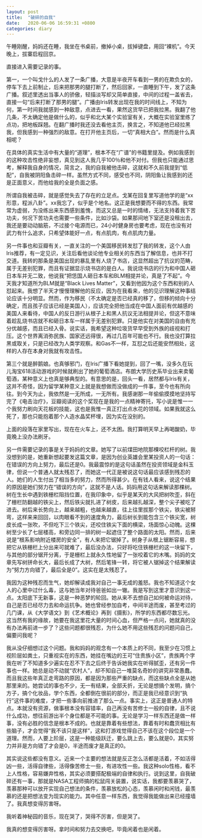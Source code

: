 ```yaml
---
layout: post
title:  "破碎的自我"
date:   2020-06-06 16:59:31 +0800
categories: diary
---
```


午睡刚醒，妈妈还在睡，我坐在书桌前，撤掉小桌，拔掉键盘，用回“裸机”。今天晚上，拔寨启程回京。

直接进入需要记录的事。

第一，一个叫戈什么的人发了一条广播，大意是半夜开车看到一男的在欺负女的，停车下去上前制止，后来把那男的腿打断了，然后回家，一直睡到下午，发了这条广播。叙述里透出当事人的骄傲，轻描淡写却又简单直接，中间的过程一盖省去，直接一句“后来打断了那男的腿”。广播由Iris转发出现在我的时间线上，不知为何，第一时间我就感到一种敌意，点进去一看，果然这货早已把我拉黑。我翻了他几条，不太确定他是做什么的，似乎和北大某个实验室有关，大概在实验室里练了点功，把地板踩翘。在翻广播时我还没去看他主页，换言之，不知道他已经拉黑我，但我感到一种强烈的敌意。在打开他主页后，一切“真相大白”。然而是什么真相呢？

在具体的真实生活中有大量的“道理”，根本不在“广谱”的书籍里提及。例如我感到的这种攻击性绝非妄想，真见到这人我几乎100％和他不对付。但我也只能通过思考，解释我自身的情况，简言之，我的自我被他击碎，这就和不久前我提到“低配”，自我被阴阳鱼击碎一样。虽然方式不同，感受也不同，阴阳鱼让我感到的还是正面意义，而他给我的全是负面之感。

所谓自我被击碎，就是感觉失去了存在的立足点。戈某在回复里写道他学的是“xx形意，程派八卦”。xx我忘了，似乎是个地名。这正是我想要而不得的东西。我常常为虚弱，为没练出来东西感到羞愧，而这又总是一时的情绪，无法支持着我下苦功夫，何况下苦功夫也需要一些条件，比如沙袋。如果那间地下室还是没租出去，我还是要动动脑筋，不过接个电源而已，24小时健身房也要考虑，现在也没有对武力有什么追求，只希望体能好一点，有点肌肉，有点肌肉力量。

另一件事也和豆瓣有关，一直关注的一个美国移民转发怼了我的转发，这个人由Iris推荐，有一定见识，关注后看他谈论他专业相关的东西当了解信息，也并不打交道。我转的那条是美国出现的暴乱里有人烧了书店，这显然超出了抗议的范畴，属于无差别犯罪，而且有证据显示烧书店的是白人。我说烧书店的行为和中国人砸日本车并无二致，他说我“把恁国人砸日本车和BLM相提并论，真是了不起”。今天我才知道所为BLM就是“Black Lives Matter”，又看到他因为这个东西和别的人怼起来。我想了半天才慢慢理解他的反应，因为在我看来，他的见识理解这种事结论应该十分明显。然而，作为移民（不太确定是否已经真的移了，但移的倾向十分确定，而且孩子应该已经是美国人），应该完全把他当成在中国人面前有优越感的美国人来看待，中国人的反日游行从根子上和黑人抗议无法相提并论，但这不意味着趁乱烧书店就不和砸日本车一样属于无差别犯罪。只是他实在对美国的自由有充分优越感，而且已经入骨。说实话，我希望这种垃圾货早早受到外族的歧视和打压。这个世界离消弥民族、国家还远得很，再过几百年可能也不行。我也没打算拉黑或取关，只是已经改为人类学观察。和Gas不一样，互怼之后还能安然相处，这样的人存在本身对我就有攻击性。

第三个就是醉鹅娘。也真够邪门，在Iris广播下看她提到，回了一嘴，没多久在玩儿淘宝618活动游戏的时候就刷出了她的葡萄酒店。布朗大学历史系毕业出来卖葡萄酒，某种意义上也真是够典型的。有意思的是，回头一看，居然都与Iris有关，这并不奇怪，因为留学某种意义上就是我想做而没做成的一件事，至今也有所向往。到今天为止，我依然是一无所成，一无所有。我感谢那一年偷偷摸摸地坚持写完了《电击治疗》，豆瓣阅读的这个奖现在是我的一点精神寄托，写小说是惟一一个我努力刷向天花板的技能，这也是我惟一真正打出点水花的领域。如果我就这么死了，那也只能抱着那个人造水晶奖杯埋，因为实在没别的。

上面的段落在家里写出，现在在火车上，还不太困。我打算明天早上再喝酸奶，毕竟晚上没办法刷牙。

另一件需要记录的事是关于妈妈的文章。她写了以前煤田地院那棵咬栏杆的树。我没想到的是，她重新想起要发这篇文章，是因为创业英雄会里某投资人的一句话：在错误的方向上努力，最后还是0。我最震惊的是这句话虽然在投资领域是金科玉律，但说一个普通人就太残忍了，而她这一代正是被说这句话最应该感到残忍的人。她们的人生付出了相当多的努力，然而所得甚少。在有钱人看来，说这个结果的原因是她们努力在“错误的方向”，这就不是人话。妈妈用这句话来解读那棵树。树在生长中遇到铁栅栏阻挡位置，在我印象中，似乎是某天的大风把树吹歪，斜在了栅栏防翻越的铁尖上，然后铁尖就扎进了树皮，后来越扎越深，整个尖子被吃了进去。树后来长势向上，越来越粗，也越来越直，往上往里拔那个铁尖，铁尖被掰弯，这样来来回回，以肉眼看不到的速度角力，最后树长到能包含三个铁尖宽，树皮长成一张吹，不但吃下三个铁尖，还咬住铁尖下面的横梁，场面惊心动魄。这棵树至少长了七层楼高，和旁边同一排的树一起遮住了整个路面的太阳。然而，后来说是“根系影响附近楼房的安全”，有人来把它锯掉了。树身子从根上锯断容易，想把它从铁栅栏上分出来可就难了，最后没办法，只好将吃住铁栅栏的这一块留下，与其他的部分锯开分离，于是栅栏上就永久性地留了一张咬着它的木嘴。妈妈的文章先写树拼命长大，最后长成了大树，然后笔锋一转，将它被人锯掉这个结果解读为“努力方向错了，最后全是0”。这实在是太残忍了。

我因为这种残忍而生气，她却解读成我对自己一事无成的羞怒。我也不知道这个女人的心里中过什么毒，这与她当年对待爸爸如出一辙。我是写到这里才意识到这一点。太阳底下无新事，这是一种恶梦的轮回。她从来不去想自己如何被命运对待，自己是否已经尽力去和命运抗争。她也曾经参加自考，中间半途而废，甚至考过的几门课，从《大学语文》到《艺术概论》再到《摄影》，所学的东西都尽数忘光。这当然有我的缘故，她要在我这里花大量的时间心血，但严格一点问，她就真的没有办法再前进一步了？这些问题都很残忍，为什么她不用这些残忍的问题问自己，偏要问我呢？

我从没仔细想过这个问题。我和妈妈的观念有一个本质上的不同，我至少在习惯上视阶层如粪土，只重视实在的东西，她挂在嘴边的王可“住贵族小区”，贵族两个字我在听了不知道多少遍实在忍不下去之后终于告诉她我实在听得腻歪，还有另一件事也一样。她总是动不动就“农村人”，却不知自己一堆莫名奇妙的讲究非常愚蠢。而且我这些年真正走弯路的原因，都是因为那些严重的缺点，而这些缺点全是从她那里来的。她尝试的事也不少，无一有结果，全部夭折，无论是想搞个发明，搞个方子，搞个化妆品，学个东西，全都倒在很前的部分，而正是我已经意识到“执行”这件事的难度，才把一些事向前推进了那么一点。事实上，这正是普通人的特点。本就没有资源，做事根本没有容错率，自己再没有苦修士一般的自律，且不说什么成功，想往前游出半个身位都是不可能的事。无论是学习一样东西还是做一样事，没有必胜的信念是根本不成的。也就是靠着有些想法，靠着有时和蠢货相比有些脑子，才会觉得“我不该只是这样”，这和打游戏觉得自己不该在这个段位是一个道理。然而，人要上阶层，这是一种能级跃迁，要么跳上去，要么就是0，其实努力并非是方向错了才会是0，半途而废才是真正的0。

其实说这些都没有意义。近来一个主要的想法就是反正怎么活都是活着，不如活得凶一些，活得自律些，活得像苦修士一些，有进攻性一些。我这种solo性格，看不上人性格，容易嫌弃性格，其实必须要搭配极端的自律和执行。说到这里，自我破碎还有一事，那就是NASA工程师搞的松鼠闯关装置，说实话，我都要羡慕哭了，羡慕那种可以放开实现自己想法的条件，羡慕放松的心态，羡慕闲时和闲钱，最羡慕的还是把想法变为现实的能力。其中任意一样东西，我觉得我能做出来已经撞墙了。我真想变得厉害呀。

我听着神秘园的音乐，现在哭了，哭得不厉害，但是哭了。

我真的想变得厉害呀。拿时间和努力去交换吧，毕竟闲着也是闲着。
